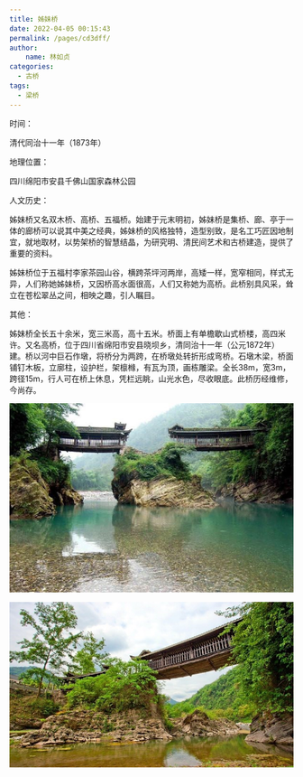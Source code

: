 ```yaml
---
title: 姊妹桥
date: 2022-04-05 00:15:43
permalink: /pages/cd3dff/
author:
    name: 林如贞
categories:
  - 古桥
tags:
  - 梁桥 
---
```

时间：

清代同治十一年（1873年）

地理位置：

四川绵阳市安县千佛山国家森林公园

人文历史：

姊妹桥又名双木桥、高桥、五福桥。始建于元末明初，姊妹桥是集桥、廊、亭于一体的廊桥可以说其中美之经典，姊妹桥的风格独特，造型别致，是名工巧匠因地制宜，就地取材，以势架桥的智慧结晶，为研究明、清民间艺术和古桥建造，提供了重要的资料。

姊妹桥位于五福村李家茶园山谷，横跨茶坪河两岸，高矮一样，宽窄相同，样式无异，人们称她姊妹桥，又因桥高水面很高，人们又称她为高桥。此桥别具风采，耸立在苍松翠丛之间，相映之趣，引人瞩目。

其他：

姊妹桥全长五十余米，宽三米高，高十五米。桥面上有单檐歇山式桥楼，高四米许。又名高桥，位于四川省绵阳市安县晓坝乡，清同治十一年（公元1872年）建。桥以河中巨石作墩，将桥分为两跨，在桥墩处转折形成弯桥。石墩木梁，桥面铺钉木板，立廓柱，设护栏，架檩橼，有瓦为顶，画栋雕梁。全长38m，宽3m，跨径15m，行人可在桥上休息，凭栏远眺，山光水色，尽收眼底。此桥历经维修，今尚存。

![姊妹桥](/img/photo/65.jpg)

![姊妹桥](/img/photo/66.jpg)
